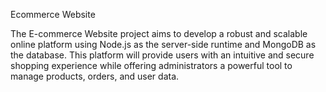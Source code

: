 Ecommerce Website



The E-commerce Website project aims to develop a robust and scalable online
platform using Node.js as the server-side runtime and MongoDB as the
database. This platform will provide users with an intuitive and secure
shopping experience while offering administrators a powerful tool to manage
products, orders, and user data.
